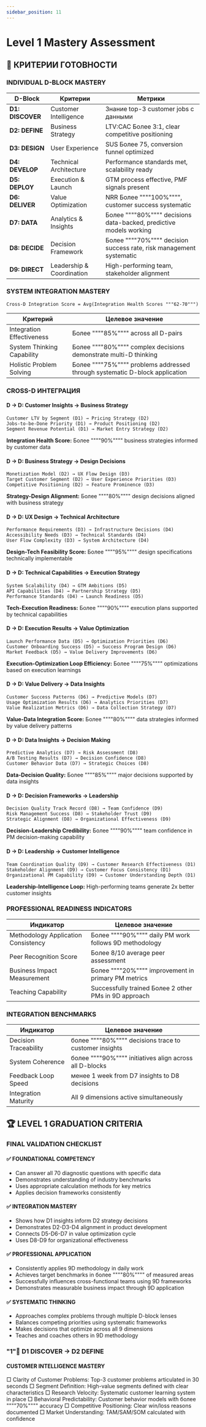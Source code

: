 ```yaml
---
sidebar_position: 11
---
```


# Level 1 Mastery Assessment

## 🎯 КРИТЕРИИ ГОТОВНОСТИ

### INDIVIDUAL D-BLOCK MASTERY

| D-Block | Критерии | Метрики |
|---------|----------|---------|
| **D1: DISCOVER** | Customer Intelligence | Знание top-3 customer jobs с данными |
| **D2: DEFINE** | Business Strategy | LTV:CAC Более 3:1, clear competitive positioning |
| **D3: DESIGN** | User Experience | SUS Более 75, conversion funnel optimized |
| **D4: DEVELOP** | Technical Architecture | Performance standards met, scalability ready |
| **D5: DEPLOY** | Execution & Launch | GTM process effective, PMF signals present |
| **D6: DELIVER** | Value Optimization | NRR Более """"100%"""", customer success systematic |
| **D7: DATA** | Analytics & Insights | Более """"80%"""" decisions data-backed, predictive models working |
| **D8: DECIDE** | Decision Framework | Более """"70%"""" decision success rate, risk management systematic |
| **D9: DIRECT** | Leadership & Coordination | High-performing team, stakeholder alignment |

### SYSTEM INTEGRATION MASTERY

```
Cross-D Integration Score = Avg(Integration Health Scores """62-70""")
```

| Критерий | Целевое значение |
|----------|------------------|
| Integration Effectiveness | Более """"85%"""" across all D-pairs |
| System Thinking Capability | Более """"80%"""" complex decisions demonstrate multi-D thinking |
| Holistic Problem Solving | Более """"75%"""" problems addressed through systematic D-block application |

### CROSS-D ИНТЕГРАЦИЯ

#### D → D: Customer Insights → Business Strategy
```
Customer LTV by Segment (D1) → Pricing Strategy (D2)
Jobs-to-be-Done Priority (D1) → Product Positioning (D2)  
Segment Revenue Potential (D1) → Market Entry Strategy (D2)
```
**Integration Health Score:** Более """"90%"""" business strategies informed by customer data

#### D → D: Business Strategy → Design Decisions
```
Monetization Model (D2) → UX Flow Design (D3)
Target Customer Segment (D2) → User Experience Priorities (D3)
Competitive Positioning (D2) → Feature Prominence (D3)
```
**Strategy-Design Alignment:** Более """"80%"""" design decisions aligned with business strategy

#### D → D: UX Design → Technical Architecture
```
Performance Requirements (D3) → Infrastructure Decisions (D4)
Accessibility Needs (D3) → Technical Standards (D4)
User Flow Complexity (D3) → System Architecture (D4)
```
**Design-Tech Feasibility Score:** Более """"95%"""" design specifications technically implementable

#### D → D: Technical Capabilities → Execution Strategy
```
System Scalability (D4) → GTM Ambitions (D5)
API Capabilities (D4) → Partnership Strategy (D5)
Performance Standards (D4) → Launch Readiness (D5)
```
**Tech-Execution Readiness:** Более """"90%"""" execution plans supported by technical capabilities

#### D → D: Execution Results → Value Optimization
```
Launch Performance Data (D5) → Optimization Priorities (D6)
Customer Onboarding Success (D5) → Success Program Design (D6)
Market Feedback (D5) → Value Delivery Improvements (D6)
```
**Execution-Optimization Loop Efficiency:** Более """"75%"""" optimizations based on execution learnings

#### D → D: Value Delivery → Data Insights
```
Customer Success Patterns (D6) → Predictive Models (D7)
Usage Optimization Results (D6) → Analytics Priorities (D7)
Value Realization Metrics (D6) → Data Collection Strategy (D7)
```
**Value-Data Integration Score:** Более """"80%"""" data strategies informed by value delivery patterns

#### D → D: Data Insights → Decision Making
```
Predictive Analytics (D7) → Risk Assessment (D8)
A/B Testing Results (D7) → Decision Confidence (D8)
Customer Behavior Data (D7) → Strategic Choices (D8)
```
**Data-Decision Quality:** Более """"85%"""" major decisions supported by data insights

#### D → D: Decision Frameworks → Leadership
```
Decision Quality Track Record (D8) → Team Confidence (D9)
Risk Management Success (D8) → Stakeholder Trust (D9)
Strategic Alignment (D8) → Organizational Effectiveness (D9)
```
**Decision-Leadership Credibility:** Более """"90%"""" team confidence in PM decision-making capability

#### D → D: Leadership → Customer Intelligence
```
Team Coordination Quality (D9) → Customer Research Effectiveness (D1)
Stakeholder Alignment (D9) → Customer Focus Consistency (D1)
Organizational PM Capability (D9) → Customer Understanding Depth (D1)
```
**Leadership-Intelligence Loop:** High-performing teams generate 2x better customer insights

### PROFESSIONAL READINESS INDICATORS

| Индикатор | Целевое значение |
|-----------|------------------|
| Methodology Application Consistency | Более """"90%"""" daily PM work follows 9D methodology |
| Peer Recognition Score | Более 8/10 average peer assessment |
| Business Impact Measurement | Более """"20%"""" improvement in primary PM metrics |
| Teaching Capability | Successfully trained Более 2 other PMs in 9D approach |

### INTEGRATION BENCHMARKS

| Индикатор | Целевое значение |
|-----------|------------------|
| Decision Traceability | более """"80%"""" decisions trace to customer insights |
| System Coherence | более """"90%"""" initiatives align across all D-blocks |
| Feedback Loop Speed | менее 1 week from D7 insights to D8 decisions |
| Integration Maturity | All 9 dimensions active simultaneously |

## 🏆 LEVEL 1 GRADUATION CRITERIA

### FINAL VALIDATION CHECKLIST

#### ✅ FOUNDATIONAL COMPETENCY
- Can answer all 70 diagnostic questions with specific data
- Demonstrates understanding of industry benchmarks
- Uses appropriate calculation methods for key metrics
- Applies decision frameworks consistently

#### ✅ INTEGRATION MASTERY
- Shows how D1 insights inform D2 strategy decisions
- Demonstrates D2-D3-D4 alignment in product development
- Connects D5-D6-D7 in value optimization cycle
- Uses D8-D9 for organizational effectiveness

#### ✅ PROFESSIONAL APPLICATION
- Consistently applies 9D methodology in daily work
- Achieves target benchmarks in более """"80%"""" of measured areas
- Successfully influences cross-functional teams using 9D frameworks
- Demonstrates measurable business impact through 9D application

#### ✅ SYSTEMATIC THINKING
- Approaches complex problems through multiple D-block lenses
- Balances competing priorities using systematic frameworks
- Makes decisions that optimize across all 9 dimensions
- Teaches and coaches others in 9D methodology

### "1"️⃣ D1 DISCOVER → D2 DEFINE

#### CUSTOMER INTELLIGENCE MASTERY
□ Clarity of Customer Problems: Top-3 customer problems articulated in 30 seconds
□ Segment Definition: High-value segments defined with clear characteristics
□ Research Velocity: Systematic customer learning system in place
□ Behavioral Predictability: Customer behavior models with более """"70%"""" accuracy
□ Competitive Positioning: Clear win/loss reasons documented
□ Market Understanding: TAM/SAM/SOM calculated with confidence
